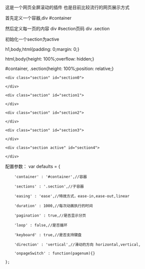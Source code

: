 这是一个网页全屏滚动的插件
也是目前比较流行的网页展示方式

首先定义一个容器,div #container

然后定义每一页的内容 div #section页码 div .section

初始化一个section为active

h1,body,html{padding: 0;margin: 0;}

html,body{height: 100%;overflow: hidden;}

#container, .section{height: 100%;position: relative;}

<div id="container">

    <div class="section" id="section0">		
	
	</div>
	
    <div class="section" id="section1">	
	
	</div>
	
	<div class="section" id="section2">
	
	</div>
	
	<div class="section" id="section3">
	
	</div>
	
	<div class="section active" id="section4">
	
	</div>
	
</div>

配置参数：
var defaults = {

		'container' : '#container',//容器
		
		'sections' : '.section',//子容器
		
		'easing' : 'ease',//特效方式，ease-in,ease-out,linear
		
		'duration' : 1000,//每次动画执行的时间
		
		'pagination' : true,//是否显示分页
		
		'loop' : false,//是否循环
		
		'keyboard' : true,//是否支持键盘
		
		'direction' : 'vertical',//滑动的方向 horizontal,vertical,
		
		'onpageSwitch' : function(pagenum){}
		
	};
